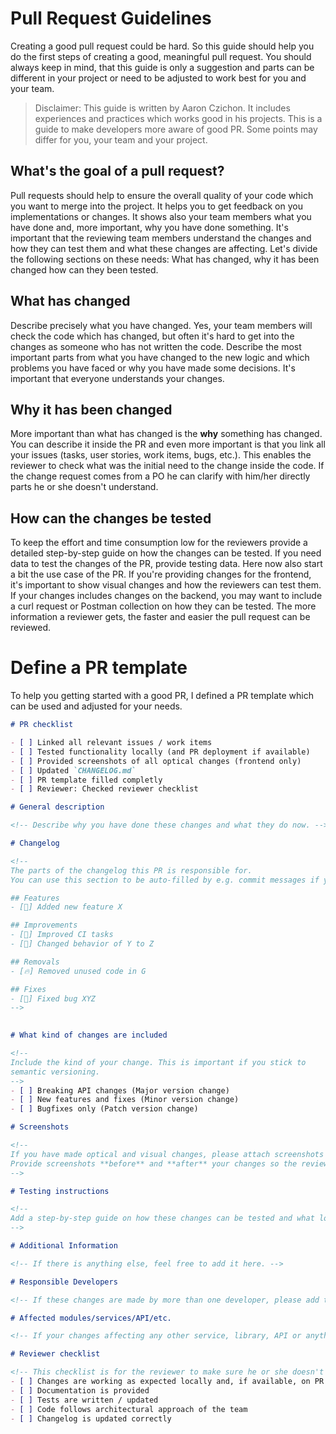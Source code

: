 # Pull Request Guidelines 

Creating a good pull request could be hard. So this guide should help you do the first steps of creating a good, meaningful pull request.
You should always keep in mind, that this guide is only a suggestion and parts can be different in your project or need to be adjusted to work best for you and your team.

> Disclaimer: This guide is written by Aaron Czichon. It includes experiences and practices which works good in his projects. This is a guide to make developers more aware of good PR. Some points may differ for you, your team and your project.

## What's the goal of a pull request?

Pull requests should help to ensure the overall quality of your code which you want to merge into the project.
It helps you to get feedback on you implementations or changes. It shows also your team members what you have done and, more important, why you have done something.
It's important that the reviewing team members understand the changes and how they can test them and what these changes are affecting.
Let's divide the following sections on these needs: What has changed, why it has been changed how can they been tested.

## What has changed

Describe precisely what you have changed. Yes, your team members will check the code which has changed, but often it's hard to get into the changes as someone who has not written the code. 
Describe the most important parts from what you have changed to the new logic and which problems you have faced or why you have made some decisions. It's important that everyone understands your changes.

## Why it has been changed

More important than what has changed is the **why** something has changed. You can describe it inside the PR and even more important is that you link all your issues (tasks, user stories, work items, bugs, etc.). 
This enables the reviewer to check what was the initial need to the change inside the code. If the change request comes from a PO he can clarify with him/her directly parts he or she doesn't understand.

## How can the changes be tested

To keep the effort and time consumption low for the reviewers provide a detailed step-by-step guide on how the changes can be tested. 
If you need data to test the changes of the PR, provide testing data. Here now also start a bit the use case of the PR. If you're providing changes for the frontend, it's important to show visual changes and how the reviewers can test them.
If your changes includes changes on the backend, you may want to include a curl request or Postman collection on how they can be tested. 
The more information a reviewer gets, the faster and easier the pull request can be reviewed.

# Define a PR template

To help you getting started with a good PR, I defined a PR template which can be used and adjusted for your needs.

```markdown
# PR checklist

- [ ] Linked all relevant issues / work items
- [ ] Tested functionality locally (and PR deployment if available)
- [ ] Provided screenshots of all optical changes (frontend only)
- [ ] Updated `CHANGELOG.md`
- [ ] PR template filled completly
- [ ] Reviewer: Checked reviewer checklist

# General description

<!-- Describe why you have done these changes and what they do now. -->

# Changelog

<!-- 
The parts of the changelog this PR is responsible for. 
You can use this section to be auto-filled by e.g. commit messages if you stick to conventional commits. Here is an example:

## Features
- [🚀] Added new feature X

## Improvements
- [💎] Improved CI tasks
- [💎] Changed behavior of Y to Z

## Removals
- [🔥] Removed unused code in G

## Fixes
- [🐛] Fixed bug XYZ
-->
  

# What kind of changes are included

<!-- 
Include the kind of your change. This is important if you stick to 
semantic versioning.
-->
- [ ] Breaking API changes (Major version change)
- [ ] New features and fixes (Minor version change)
- [ ] Bugfixes only (Patch version change)

# Screenshots

<!-- 
If you have made optical and visual changes, please attach screenshots in this section.
Provide screenshots **before** and **after** your changes so the reviewer can get a clear view on the changes.
-->

# Testing instructions

<!--
Add a step-by-step guide on how these changes can be tested and what local setup is required.
-->

# Additional Information

<!-- If there is anything else, feel free to add it here. -->

# Responsible Developers

<!-- If these changes are made by more than one developer, please add the responsible person here. -->

# Affected modules/services/API/etc.

<!-- If your changes affecting any other service, library, API or anything else please add it here so somebody can take care of it. -->

# Reviewer checklist

<!-- This checklist is for the reviewer to make sure he or she doesn't forget anything. -->
- [ ] Changes are working as expected locally and, if available, on PR deployment
- [ ] Documentation is provided
- [ ] Tests are written / updated
- [ ] Code follows architectural approach of the team
- [ ] Changelog is updated correctly
```
